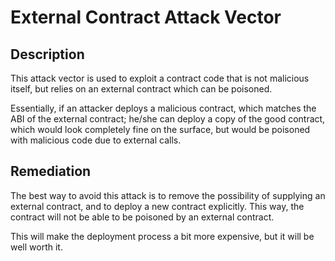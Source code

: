 # External Contract Attack Vector

## Description

This attack vector is used to exploit a contract code that is not malicious itself, but relies on an external contract which can be poisoned.

Essentially, if an attacker deploys a malicious contract, which matches the ABI of the external contract; he/she can deploy a copy of the good contract, which would look completely fine on the surface, but would be poisoned with malicious code due to external calls.

## Remediation

The best way to avoid this attack is to remove the possibility of supplying an external contract, and to deploy a new contract explicitly. This way, the contract will not be able to be poisoned by an external contract.

This will make the deployment process a bit more expensive, but it will be well worth it.
